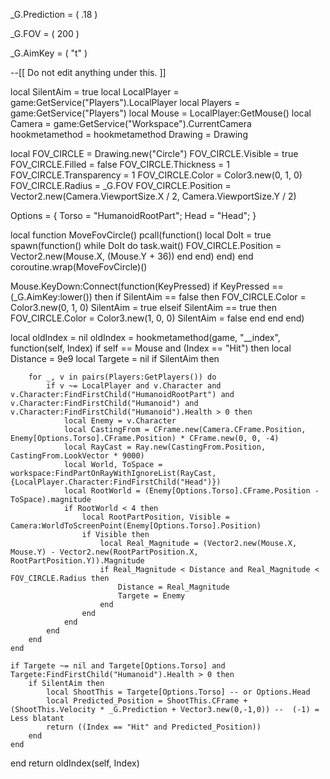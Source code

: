 _G.Prediction = ( .18 )

_G.FOV = ( 200 )

_G.AimKey = ( "t" )

--[[ Do not edit anything under this. ]]

local SilentAim = true local LocalPlayer = game:GetService("Players").LocalPlayer local Players = game:GetService("Players") local Mouse = LocalPlayer:GetMouse() local Camera = game:GetService("Workspace").CurrentCamera hookmetamethod = hookmetamethod Drawing = Drawing

local FOV_CIRCLE = Drawing.new("Circle") FOV_CIRCLE.Visible = true FOV_CIRCLE.Filled = false FOV_CIRCLE.Thickness = 1 FOV_CIRCLE.Transparency = 1 FOV_CIRCLE.Color = Color3.new(0, 1, 0) FOV_CIRCLE.Radius = _G.FOV FOV_CIRCLE.Position = Vector2.new(Camera.ViewportSize.X / 2, Camera.ViewportSize.Y / 2)

Options = { Torso = "HumanoidRootPart"; Head = "Head"; }

local function MoveFovCircle() pcall(function() local DoIt = true spawn(function() while DoIt do task.wait() FOV_CIRCLE.Position = Vector2.new(Mouse.X, (Mouse.Y + 36)) end end) end) end coroutine.wrap(MoveFovCircle)()

Mouse.KeyDown:Connect(function(KeyPressed) if KeyPressed == (_G.AimKey:lower()) then if SilentAim == false then FOV_CIRCLE.Color = Color3.new(0, 1, 0) SilentAim = true elseif SilentAim == true then FOV_CIRCLE.Color = Color3.new(1, 0, 0) SilentAim = false end end end)

local oldIndex = nil oldIndex = hookmetamethod(game, "__index", function(self, Index) if self == Mouse and (Index == "Hit") then local Distance = 9e9 local Targete = nil if SilentAim then

		for _, v in pairs(Players:GetPlayers()) do 
			if v ~= LocalPlayer and v.Character and v.Character:FindFirstChild("HumanoidRootPart") and v.Character:FindFirstChild("Humanoid") and v.Character:FindFirstChild("Humanoid").Health > 0 then
				local Enemy = v.Character	
				local CastingFrom = CFrame.new(Camera.CFrame.Position, Enemy[Options.Torso].CFrame.Position) * CFrame.new(0, 0, -4)
				local RayCast = Ray.new(CastingFrom.Position, CastingFrom.LookVector * 9000)
				local World, ToSpace = workspace:FindPartOnRayWithIgnoreList(RayCast, {LocalPlayer.Character:FindFirstChild("Head")})
				local RootWorld = (Enemy[Options.Torso].CFrame.Position - ToSpace).magnitude
				if RootWorld < 4 then
					local RootPartPosition, Visible = Camera:WorldToScreenPoint(Enemy[Options.Torso].Position)
					if Visible then
						local Real_Magnitude = (Vector2.new(Mouse.X, Mouse.Y) - Vector2.new(RootPartPosition.X, RootPartPosition.Y)).Magnitude
						if Real_Magnitude < Distance and Real_Magnitude < FOV_CIRCLE.Radius then
							Distance = Real_Magnitude
							Targete = Enemy
						end
					end
				end
			end
		end
	end
	
	if Targete ~= nil and Targete[Options.Torso] and Targete:FindFirstChild("Humanoid").Health > 0 then
		if SilentAim then
			local ShootThis = Targete[Options.Torso] -- or Options.Head
			local Predicted_Position = ShootThis.CFrame + (ShootThis.Velocity * _G.Prediction + Vector3.new(0,-1,0)) --  (-1) = Less blatant
			return ((Index == "Hit" and Predicted_Position))
		end
	end
	
end
return oldIndex(self, Index)
